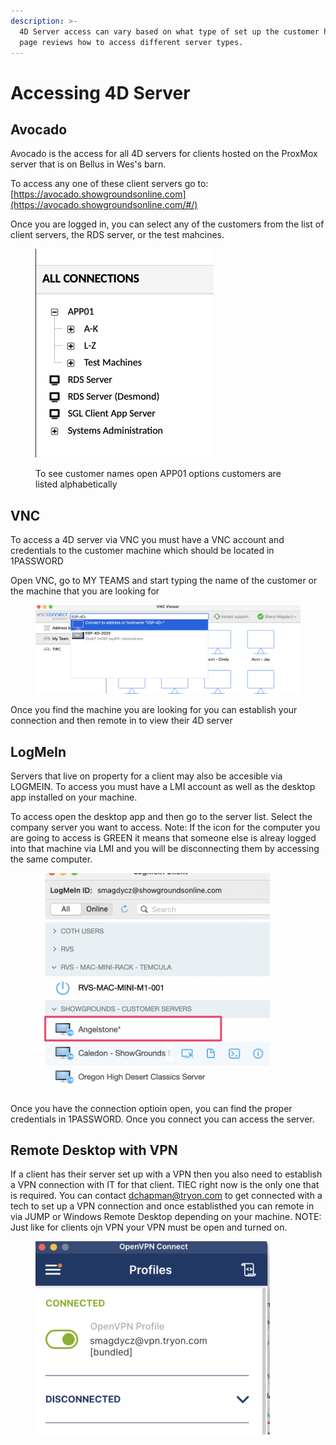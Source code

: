 ```yaml
---
description: >-
  4D Server access can vary based on what type of set up the customer has, this
  page reviews how to access different server types.
---
```


# Accessing 4D Server

## Avocado&#x20;

Avocado is the access for all 4D servers for clients hosted on the ProxMox server that is on Bellus in Wes's barn.&#x20;

To access any one of these client servers go to: [https://avocado.showgroundsonline.com](https://avocado.showgroundsonline.com/#/)

Once you are logged in, you can select any of the customers from the list of client servers, the RDS server, or the test mahcines.&#x20;

<figure><img src="../.gitbook/assets/image (135).png" alt="" width="285"><figcaption><p>To see customer names open APP01 options customers are listed alphabetically </p></figcaption></figure>

## VNC

To access a 4D server via VNC you must have a VNC account and credentials to the customer machine which should be located in 1PASSWORD&#x20;

Open VNC, go to MY TEAMS and start typing the name of the customer or the machine that you are looking for&#x20;

<figure><img src="../.gitbook/assets/image (136).png" alt=""><figcaption></figcaption></figure>

Once you find the machine you are looking for you can establish your connection and then remote in to view their 4D server&#x20;

## LogMeIn

Servers that live on property for a client may also be accesible via LOGMEIN. To access you must have a LMI account as well as the desktop app installed on your machine.

To access open the desktop app and then go to the server list. Select the company server you want to access. Note: If the icon for the computer you are going to access is GREEN it means that someone else is alreay logged into that machine via LMI and you will be disconnecting them by accessing the same computer.&#x20;

&#x20;

<figure><img src="../.gitbook/assets/image (2).png" alt="" width="375"><figcaption></figcaption></figure>

Once you have the connection optioin open, you can find the proper credentials in 1PASSWORD. Once you connect you can access the server.&#x20;



## Remote Desktop with VPN

If a client has their server set up with a VPN then you also need to establish a VPN connection with IT for that client. TIEC right now is the only one that is required. You can contact dchapman@tryon.com to get connected with a tech to set up a VPN connection and once establisthed you can remote in via JUMP or Windows Remote Desktop depending on your machine. NOTE: Just like for clients ojn VPN your VPN must be open and turned on.&#x20;

<figure><img src="../.gitbook/assets/image (137).png" alt="" width="375"><figcaption></figcaption></figure>
